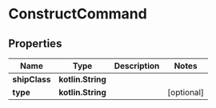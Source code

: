 
# ConstructCommand

## Properties
Name | Type | Description | Notes
------------ | ------------- | ------------- | -------------
**shipClass** | **kotlin.String** |  | 
**type** | **kotlin.String** |  |  [optional]



